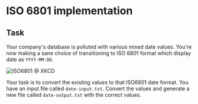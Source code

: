 ISO 6801 implementation
========================

## Task

Your company's database is polluted with various mixed date values. You're now making a sane choice of transitioning to ISO 6801 format which display date as `YYYY-MM-DD`.

![ISO6801 @ XKCD](http://imgs.xkcd.com/comics/iso_8601.png)

Your task is to convert the existing values to that ISO6801 date format. You have an input file called `date-input.txt`. Convert the values and generate a new file called `date-output.txt` with the correct values.